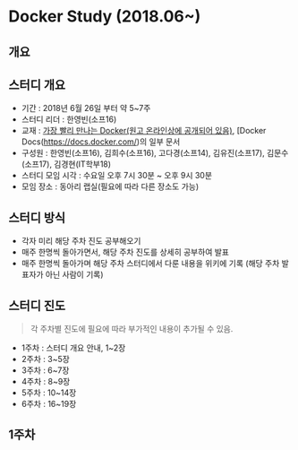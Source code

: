 # Docker Study (2018.06~)

## 개요

## 스터디 개요
- 기간 : 2018년 6월 26일 부터 약 5~7주
- 스터디 리더 : 한영빈(소프16)
- 교재 : [가장 빨리 만나는 Docker(원고 온라인상에 공개되어 있음)](http://pyrasis.com/docker.html), [Docker Docs(https://docs.docker.com/)의 일부 문서
- 구성원 : 한영빈(소프16), 김희수(소프16), 고다경(소프14), 김유진(소프17), 김문수(소프17), 김경현(IT학부18)
- 스터디 모임 시각 : 수요일 오후 7시 30분 ~ 오후 9시 30분
- 모임 장소 : 동아리 랩실(필요에 따라 다른 장소도 가능)

## 스터디 방식

- 각자 미리 해당 주차 진도 공부해오기
- 매주 한명씩 돌아가면서, 해당 주차 진도를 상세히 공부하여 발표
- 매주 한명씩 돌아가며 해당 주차 스터디에서 다룬 내용을 위키에 기록 (해당 주차 발표자가 아닌 사람이 기록)

## 스터디 진도
> 각 주차별 진도에 필요에 따라 부가적인 내용이 추가될 수 있음.

- 1주차 : 스터디 개요 안내, 1~2장
- 2주차 : 3~5장
- 3주차 : 6~7장
- 4주차 : 8~9장
- 5주차 : 10~14장
- 6주차 : 16~19장

## 1주차